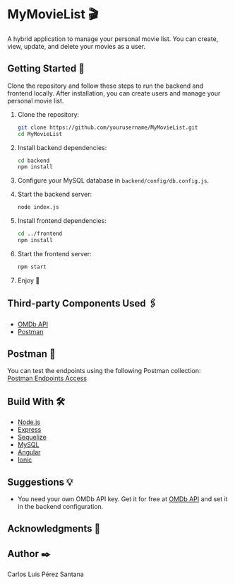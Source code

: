 # MyMovieList 🎬

A hybrid application to manage your personal movie list. You can create, view, update, and delete your movies as a user.

## Getting Started 🚀

Clone the repository and follow these steps to run the backend and frontend locally. After installation, you can create users and manage your personal movie list.

1. Clone the repository:
   ```sh
   git clone https://github.com/yourusername/MyMovieList.git
   cd MyMovieList
   ```

2. Install backend dependencies:
   ```sh
   cd backend
   npm install
   ```

3. Configure your MySQL database in `backend/config/db.config.js`.

4. Start the backend server:
   ```sh
   node index.js
   ```

5. Install frontend dependencies:
   ```sh
   cd ../frontend
   npm install
   ```

6. Start the frontend server:
   ```sh
   npm start
   ```

7. Enjoy 🚀

## Third-party Components Used 🖇️

- [OMDb API](https://www.omdbapi.com/)
- [Postman](https://www.postman.com/)

## Postman 🧪

You can test the endpoints using the following Postman collection:  
[Postman Endpoints Access](https://carlosperezsantana04-7850126.postman.co/workspace/Carlos-P%C3%A9rez-Santana's-Workspac~7309c147-11a7-49c9-8e3d-c0abbca78220/collection/48689306-2ffe5dc6-0721-4ba1-86df-79f569cc826f?action=share&source=copy-link&creator=48689306)

## Build With 🛠️

- [Node.js](https://nodejs.org/)
- [Express](https://expressjs.com/)
- [Sequelize](https://sequelize.org/)
- [MySQL](https://www.mysql.com/)
- [Angular](https://angular.io/)
- [Ionic](https://ionicframework.com/)

## Suggestions 💡

- You need your own OMDb API key. Get it for free at [OMDb API](https://www.omdbapi.com/apikey.aspx) and set it in the backend configuration.

## Acknowledgments 🎁

## Author ✒️

Carlos Luis Pérez Santana